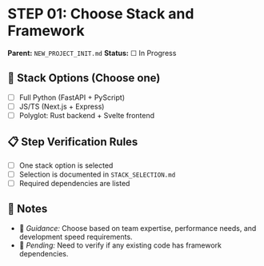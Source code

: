 # STEP 01: Choose Stack and Framework
**Parent:** `NEW_PROJECT_INIT.md`
**Status:** ☐ In Progress

## 🧰 Stack Options (Choose one)
- [ ] Full Python (FastAPI + PyScript)
- [ ] JS/TS (Next.js + Express)
- [ ] Polyglot: Rust backend + Svelte frontend

## 📋 Step Verification Rules
- [ ] One stack option is selected
- [ ] Selection is documented in `STACK_SELECTION.md`
- [ ] Required dependencies are listed

## 📎 Notes
- 🧠 *Guidance:* Choose based on team expertise, performance needs, and development speed requirements.
- 🧠 *Pending:* Need to verify if any existing code has framework dependencies.

